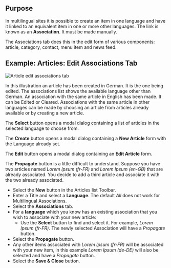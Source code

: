 <!-- Filename: Help4.x:Edit_Associations / Display title: Edit Associations -->

## Purpose

In multilingual sites it is possible to create an item in one language and
have it linked to an equivalent item in one or more other languages. The link
is known as an **Association**. It must be made manually.

The Associations tab does this in the edit form of various components: article,
category, contact, menu item and news feed.

## Example: Articles: Edit Associations Tab

![Article edit associations tab](../../../en/images/common-elements/articles-edit-association-tab.png "")

In this illustration an article has been created in German. It is the one being
edited. The associations list shows the available language other than German.
An association with the same article in English has been made. It can be Edited
or Cleared. Associations with the same article in other languages can be made
by choosing an article from articles already available or by creating a new
article.

The **Select** button opens a modal dialog containing a list of articles in the
selected language to choose from.

The **Create** button opens a modal dialog containing a **New Article** form with the
Language already set.

The **Edit** button opens a modal dialog containing an **Edit Article** form.

The **Propagate** button is a little difficult to understand. Suppose you have
two articles named *Lorem Ipsum (fr-FR)* and *Lorem Ipsum (en-GB)* that are
already associated. You decide to add a third article and associate it with the
two already associated.

* Select the **New** button in the Articles list Toolbar.
* Enter a Title and select a **Language**. The default *All* does not work for
    Multilingual Associations.
* Select the **Associations** tab.
* For a **language** which you know has an existing association that you wish
    to associate with your new article:
    * Use the **Select** button to find and select it. For example,
    *Lorem Ipsum (fr-FR)*. The newly selected Association will have a
    *Propagate* button.
* Select the **Propagate** button.
* Any other items associated with *Lorem Ipsum (fr-FR)* will be associated with
    your new item, in this example *Lorem Ipsum (de-DE)* will also be selected
    and have a *Propagate* button.
* Select the **Save & Close** button.

